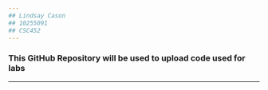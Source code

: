 ```yaml
---
## Lindsay Cason
## 10255091
## CSC452
---
```

### This GitHub Repository will be used to upload code used for labs
---

